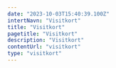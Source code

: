 ```yaml
---
date: "2023-10-03T15:40:39.100Z"
intertNavn: "Visitkort"
title: "Visitkort"
pagetitle: "Visitkort"
description: "Visitkort"
contentUrl: "visitkort"
type: "visitkort"
---
```

